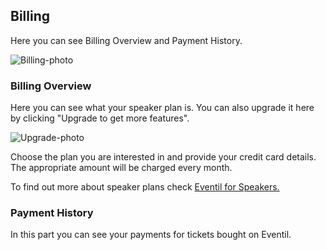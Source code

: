 ## Billing

Here you can see Billing Overview and Payment History.

<img src="/images/psbilling.svg" alt="Billing-photo"/>

### Billing Overview

Here you can see what your speaker plan is. You can also upgrade it here by clicking "Upgrade to get more features".

<img src="/images/upgrade.svg" alt="Upgrade-photo"/>

Choose the plan you are interested in and provide your credit card details. The appropriate amount will be charged every month.

To find out more about speaker plans check <a target="_blank" href="https://eventil.com/for/speakers">Eventil for Speakers.</a>

### Payment History

In this part you can see your payments for tickets bought on Eventil.
